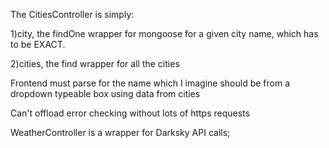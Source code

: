 The CitiesController is simply:

1)city, the findOne wrapper for mongoose for
a given city name, which has to be EXACT.

2)cities, the find wrapper for all the cities
 
Frontend must parse for the name which I imagine should be from a dropdown typeable box
using data from cities

Can't offload error checking without lots of https requests

WeatherController is a wrapper for Darksky API calls;
